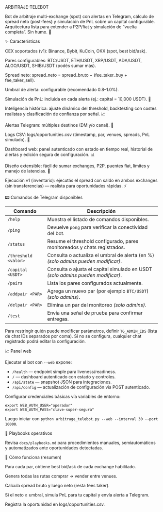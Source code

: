 ARBITRAJE-TELEBOT

Bot de arbitraje multi-exchange (spot) con alertas en Telegram, cálculo de spread neto (post-fees) y simulación de PnL sobre un capital configurable.
Arquitectura lista para extender a P2P/fiat y simulación de “vuelta completa”. Sin humo. 🚀

✨ Características

CEX soportados (v1): Binance, Bybit, KuCoin, OKX (spot, best bid/ask).

Pares configurables: BTC/USDT, ETH/USDT, XRP/USDT, ADA/USDT, ALGO/USDT, SHIB/USDT (podés sumar más).

Spread neto: spread_neto = spread_bruto − (fee_taker_buy + fee_taker_sell).

Umbral de alerta: configurable (recomendado 0.8–1.0%).

Simulación de PnL: incluida en cada alerta (ej.: capital = 10,000 USDT). 🧮

Inteligencia histórica: ajuste dinámico del threshold, backtesting con costes realistas y clasificación de confianza por señal. 📈

Alertas Telegram: múltiples destinos (DM y/o canal). 🔔

Logs CSV: logs/opportunities.csv (timestamp, par, venues, spreads, PnL simulado). 🧾

Dashboard web: panel autenticado con estado en tiempo real, historial de alertas y edición segura de configuración. 📊

Diseño extensible: fácil de sumar exchanges, P2P, puentes fiat, límites y manejo de latencias. 🧰

Ejecución v1 (inventario): ejecutás el spread con saldo en ambos exchanges (sin transferencias) — realista para oportunidades rápidas. ⚡

📟 Comandos de Telegram disponibles

| Comando | Descripción |
| --- | --- |
| `/help` | Muestra el listado de comandos disponibles. |
| `/ping` | Devuelve `pong` para verificar la conectividad del bot. |
| `/status` | Resume el threshold configurado, pares monitoreados y chats registrados. |
| `/threshold <valor>` | Consulta o actualiza el umbral de alerta (en %) _(solo admins pueden modificar)_. |
| `/capital <USDT>` | Consulta o ajusta el capital simulado en USDT _(solo admins pueden modificar)_. |
| `/pairs` | Lista los pares configurados actualmente. |
| `/addpair <PAR>` | Agrega un nuevo par (por ejemplo `BTC/USDT`) _(solo admins)_. |
| `/delpair <PAR>` | Elimina un par del monitoreo _(solo admins)_. |
| `/test` | Envía una señal de prueba para confirmar entregas. |

Para restringir quién puede modificar parámetros, definir `TG_ADMIN_IDS` (lista de chat IDs separados por coma). Si no se configura, cualquier chat registrado podrá editar la configuración.

📈 Panel web

Ejecutar el bot con `--web` expone:

- `/health` — endpoint simple para liveness/readiness.
- `/` — dashboard autenticado con estado y controles.
- `/api/state` — snapshot JSON para integraciones.
- `/api/config` — actualización de configuración vía POST autenticado.

Configurar credenciales básicas vía variables de entorno:

```
export WEB_AUTH_USER="operador"
export WEB_AUTH_PASS="clave-super-segura"
```

Luego iniciar con `python arbitrage_telebot.py --web --interval 30 --port 10000`.

🔎 Playbooks operativos

Revisa `docs/playbooks.md` para procedimientos manuales, semiautomáticos y automatizados ante oportunidades detectadas.

🧠 Cómo funciona (resumen)

Para cada par, obtiene best bid/ask de cada exchange habilitado.

Genera todas las rutas comprar → vender entre venues.

Calcula spread bruto y luego neto (resta fees taker).

Si el neto ≥ umbral, simula PnL para tu capital y envía alerta a Telegram.

Registra la oportunidad en logs/opportunities.csv.
